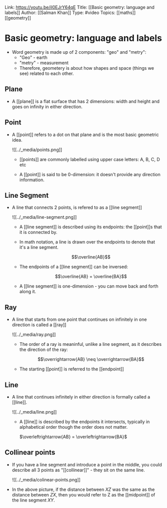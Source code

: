Link: https://youtu.be/il0EJrY64qE
Title: [[Basic geometry: language and labels]]
Author: [[Salman Khan]]
Type: #video
Topics: [[maths]] [[geometry]]

# Basic geometry: language and labels

* Word geometry is made up of 2 components: "geo" and "metry":
    * "Geo" - earth
    * "metry" - measurement
    * Therefore, geometery is about how shapes and space (things we see) related to each other.
    
 ## Plane
 
* A [[plane]] is a flat surface that has 2 dimensions: width and height and goes on infinity in either direction.

## Point

* A [[point]] refers to a dot on that plane and is the most basic geometric idea.

    ![[../_media/points.png]]
    
    * [[points]] are commonly labelled using upper case letters: A, B, C, D etc

    * A [[point]] is said to be 0-dimension: it doesn't provide any direction information.
    
## Line Segment

* A line that connects 2 points, is refered to as a [[line segment]]

    ![[../_media/line-segment.png]]
    
    * A [[line segment]] is described using its endpoints: the [[point]]s that it is connected by.
    * In math notation, a line is drawn over the endpoints to denote that it's a line segment.

        $$\overline{AB}$$

    * The endpoints of a [[line segment]] can be inversed:

        $$\overline{AB} = \overline{BA}$$

    * A [[line segment]] is one-dimension - you can move back and forth along it.

## Ray

* A line that starts from one point that continues on infinitely in one direction is called a [[ray]]

    ![[../_media/ray.png]]

    * The order of a ray is meaninful, unlike a line segment, as it describes the direction of the ray:

        $$\overrightarrow{AB} \neq \overrightarrow{BA}$$

     * The starting [[point]] is referred to the [[endpoint]]

## Line
 * A line that continues infinitely in either direction is formally called a [[line]].
 
     ![[../_media/line.png]]
    
     * A [[line]] is described by the endpoints it intersects, typically in alphabetical order though the order does not matter.

        $\overleftrightarrow{AB} = \overleftrightarrow{BA}$

## Collinear points
* If you have a line segment and introduce a point in the middle, you could describe all 3 points as "[[collinear]]" - they sit on the same line.

   ![[../_media/colinear-points.png]]

* In the above picture, if the distance between $XZ$ was the same as the distance between $ZX$, then you would refer to Z as the [[midpoint]] of the line segment $XY$.